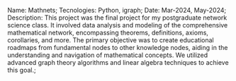 Name: Mathnets;
Tecnologies: Python, igraph;
Date: Mar-2024, May-2024;
Description: This project was the final project for my postgraduate network science class. It involved data analysis and modeling of the comprehensive mathematical network, encompassing theorems, definitions, axioms, corollaries, and more. The primary objective was to create educational roadmaps from fundamental nodes to other knowledge nodes, aiding in the understanding and navigation of mathematical concepts. We utilized advanced graph theory algorithms and linear algebra techniques to achieve this goal.;
